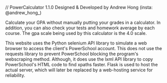 // PowerCalculator 1.1.0
Designed & Developed by Andrew Hong (insta: @andrew_hong_)

Calculate your GPA without manually putting your grades in a calculator. In addition,
you can also check your tests and homework average by each course. The gpa scale being
used by this calculator is the 4.0 scale. 

This website uses the Python selenium API library to simulate a web browser to access
the client's PowerSchool account. This does not use the requests library to prevent
PowerSchool blocking the program's webscraping method. Although, it does use the lxml
API library to copy PowerSchool's HTML code to find xpaths faster. Flask is used to
host the actual server, which will later be replaced by a web-hosting service for
reliability.
